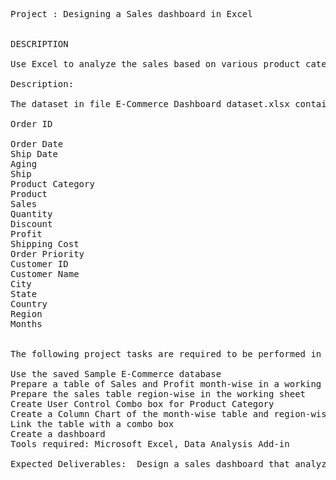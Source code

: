 <pre>
Project : Designing a Sales dashboard in Excel


DESCRIPTION

Use Excel to analyze the sales based on various product categories.

Description:

The dataset in file E-Commerce Dashboard dataset.xlsx contains sales data for different product categories. The following are the features in the dataset:

Order ID	                                                       Unique Order ID of a product<br>
Order Date	                                                     Order Placement Date
Ship Date	                                                       Shipment Date of the placed order
Aging	                                                           Used to Create Histogram Bin
Ship                                                             Mode	Shipment mode of placed order
Product Category	                                               Product Category
Product	                                                         Name of the Product
Sales	                                                           Sales Amount
Quantity	                                                       The amount or number of a material
Discount	                                                       A deduction from the usual cost of something
Profit	                                                         A financial advantage or benefit
Shipping Cost	                                                   The amount required to ship the placed order
Order Priority	                                                 Precedence of placed order
Customer ID	                                                     Unique Customer ID
Customer Name	                                                   Name of the Customer
City	                                                           Unique City Name
State	                                                           Unique State Name
Country	                                                         Unique Country Name
Region	                                                         Especially the part of a country
Months	                                                         The month of placing the order


The following project tasks are required to be performed in Excel:

Use the saved Sample E-Commerce database
Prepare a table of Sales and Profit month-wise in a working sheet
Prepare the sales table region-wise in the working sheet
Create User Control Combo box for Product Category
Create a Column Chart of the month-wise table and region-wise table
Link the table with a combo box
Create a dashboard
Tools required: Microsoft Excel, Data Analysis Add-in

Expected Deliverables:  Design a sales dashboard that analyzes the sales based on various product categories. The company wants to add user control for product category so that users can select a category and can see the trend month-wise and product-wise accordingly.

